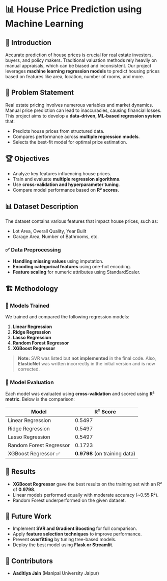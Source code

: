 # 📊 House Price Prediction using Machine Learning

## 📌 Introduction

Accurate prediction of house prices is crucial for real estate investors, buyers, and policy makers. Traditional valuation methods rely heavily on manual appraisals, which can be biased and inconsistent. Our project leverages **machine learning regression models** to predict housing prices based on features like area, location, number of rooms, and more.

## 🎯 Problem Statement

Real estate pricing involves numerous variables and market dynamics. Manual price prediction can lead to inaccuracies, causing financial losses. This project aims to develop a **data-driven, ML-based regression system** that:

- Predicts house prices from structured data.
- Compares performance across **multiple regression models**.
- Selects the best-fit model for optimal price estimation.

## 🏆 Objectives

- Analyze key features influencing house prices.
- Train and evaluate **multiple regression algorithms**.
- Use **cross-validation and hyperparameter tuning**.
- Compare model performance based on **R² scores**.

## 📊 Dataset Description

The dataset contains various features that impact house prices, such as:

- Lot Area, Overall Quality, Year Built
- Garage Area, Number of Bathrooms, etc.

### ✅ Data Preprocessing

- **Handling missing values** using imputation.
- **Encoding categorical features** using one-hot encoding.
- **Feature scaling** for numeric attributes using StandardScaler.

## 🏗️ Methodology

### 🔹 Models Trained

We trained and compared the following regression models:

1. **Linear Regression**
2. **Ridge Regression**
3. **Lasso Regression**
4. **Random Forest Regressor**
5. **XGBoost Regressor**

> **Note:** SVR was listed but **not implemented** in the final code. Also, **ElasticNet** was written incorrectly in the initial version and is now corrected.

### 🔹 Model Evaluation

Each model was evaluated using **cross-validation** and scored using **R² metric**. Below is the comparison:

| Model                   | R² Score                      |
|------------------------|-------------------------------|
| Linear Regression       | 0.5497                        |
| Ridge Regression        | 0.5497                        |
| Lasso Regression        | 0.5497                        |
| Random Forest Regressor | 0.1723                        |
| XGBoost Regressor ✅     | **0.9798** (on training data) |

## 🚀 Results

- **XGBoost Regressor** gave the best results on the training set with an R² of **0.9798**.
- Linear models performed equally with moderate accuracy (~0.55 R²).
- Random Forest underperformed on the given dataset.

## 🔮 Future Work

- Implement **SVR and Gradient Boosting** for full comparison.
- Apply **feature selection techniques** to improve performance.
- Prevent **overfitting** by tuning tree-based models.
- Deploy the best model using **Flask or Streamlit**.

## 👥 Contributors

- **Aaditiya Jain** (Manipal University Jaipur)
